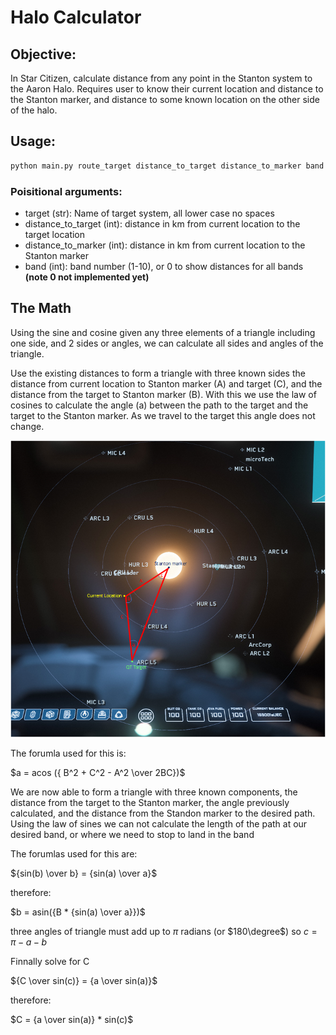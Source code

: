 # Halo Calculator

## Objective:

In Star Citizen, calculate distance from any point in the Stanton system to the Aaron Halo. Requires user to know their current location and distance to the Stanton marker, and distance to some known location on the other side of the halo.

## Usage:

```bash
python main.py route_target distance_to_target distance_to_marker band
```

### Poisitional arguments:

- target (str): Name of target system, all lower case no spaces
- distance_to_target (int): distance in km from current location to the target location
- distance_to_marker (int): distance in km from current location to the Stanton marker
- band (int): band number (1-10), or 0 to show distances for all bands
  **(note 0 not implemented yet)**

## The Math

Using the sine and cosine given any three elements of a triangle including one side, and 2 sides or angles, we can calculate all sides and angles of the triangle.

Use the existing distances to form a triangle with three known sides the distance from current location to Stanton marker (A) and target (C), and the distance from the target to Stanton marker (B). With this we use the law of cosines to calculate the angle (a) between the path to the target and the target to the Stanton marker. As we travel to the target this angle does not change.

![Starting Triangle](docs/starting_triangle.png "Starting Triangle")

The forumla used for this is:

$a = acos ({ B^2 + C^2 - A^2 \over 2BC})$

We are now able to form a triangle with three known components, the distance from the target to the Stanton marker, the angle previously calculated, and the distance from the Standon marker to the desired path. Using the law of sines we can not calculate the length of the path at our desired band, or where we need to stop to land in the band

The forumlas used for this are:

${sin(b) \over b} = {sin(a) \over a}$

therefore:

$b = asin({B * {sin(a) \over a}})$

three angles of triangle must add up to $\pi$ radians (or $180\degree$) so $c = \pi-a-b$

Finnally solve for C

${C \over sin(c)} = {a \over sin(a)}$

therefore:

$C = {a \over sin(a)} * sin(c)$
